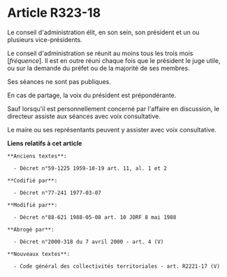 # Article R323-18

Le conseil d'administration élit, en son sein, son président et un ou plusieurs vice-présidents.

Le conseil d'administration se réunit au moins tous les trois mois [*fréquence*]. Il est en outre réuni chaque fois que le
président le juge utile, ou sur la demande du préfet ou de la majorité de ses membres.

Ses séances ne sont pas publiques.

En cas de partage, la voix du président est prépondérante.

Sauf lorsqu'il est personnellement concerné par l'affaire en discussion, le directeur assiste aux séances avec voix
consultative.

Le maire ou ses représentants peuvent y assister avec voix consultative.

**Liens relatifs à cet article**

	**Anciens textes**:

	  - Décret n°59-1225 1959-10-19 art. 11, al. 1 et 2

	**Codifié par**:

	  - Décret n°77-241 1977-03-07

	**Modifié par**:

	  - Décret n°88-621 1988-05-08 art. 10 JORF 8 mai 1988

	**Abrogé par**:

	  - Décret n°2000-318 du 7 avril 2000 - art. 4 (V)

	**Nouveaux textes**:

	  - Code général des collectivités territoriales - art. R2221-17 (V)
